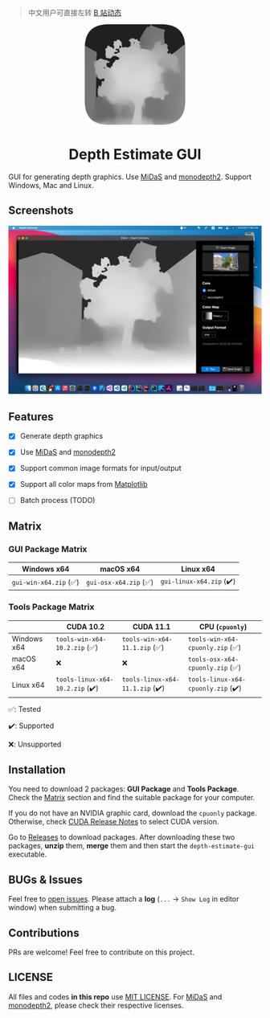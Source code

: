 > 中文用户可直接左转 [B 站动态](https://t.bilibili.com/587366069405400548)

<div align="center">

<img src="https://raw.githubusercontent.com/depth-estimate-gui/depth-estimate-gui/master/assets/icon.png" width="200px">

<h1>Depth Estimate GUI</h1>

</div>

GUI for generating depth graphics. Use [MiDaS](https://github.com/isl-org/MiDaS) and [monodepth2](https://github.com/nianticlabs/monodepth2). Support Windows, Mac and Linux.

## Screenshots

![Screenshot](https://raw.githubusercontent.com/Afanyiyu/img/master/img-picgo/depth-estimate-gui-screenshot.png)

## Features

- [x] Generate depth graphics

- [x] Use [MiDaS](https://github.com/isl-org/MiDaS) and [monodepth2](https://github.com/nianticlabs/monodepth2)

- [x] Support common image formats for input/output

- [x] Support all color maps from [Matplotlib](https://matplotlib.org/stable/tutorials/colors/colormaps.html)

- [ ] Batch process (TODO)

## Matrix

### GUI Package Matrix

Windows x64|macOS x64|Linux x64
-|-|-
`gui-win-x64.zip` (:white_check_mark:)|`gui-osx-x64.zip` (:white_check_mark:)|`gui-linux-x64.zip` (:heavy_check_mark:)

### Tools Package Matrix

　|CUDA 10.2|CUDA 11.1|CPU (`cpuonly`)
-|-|-|-
Windows x64|`tools-win-x64-10.2.zip` (:white_check_mark:)|`tools-win-x64-11.1.zip` (:white_check_mark:)|`tools-win-x64-cpuonly.zip` (:white_check_mark:)
macOS x64|:x:|:x:|`tools-osx-x64-cpuonly.zip` (:white_check_mark:)
Linux x64|`tools-linux-x64-10.2.zip` (:heavy_check_mark:)|`tools-linux-x64-11.1.zip` (:heavy_check_mark:)|`tools-linux-x64-cpuonly.zip` (:heavy_check_mark:)

:white_check_mark:: Tested

:heavy_check_mark:: Supported

:x:: Unsupported

## Installation

You need to download 2 packages: **GUI Package** and **Tools Package**. Check the [Matrix](#matrix) section and find the suitable package for your computer.

If you do not have an NVIDIA graphic card, download the `cpuonly` package. Otherwise, check [CUDA Release Notes](https://docs.nvidia.com/cuda/cuda-toolkit-release-notes/index.html) to select CUDA version.

Go to [Releases](https://github.com/depth-estimate-gui/depth-estimate-gui/releases) to download packages. After downloading these two packages, **unzip** them, **merge** them and then start the `depth-estimate-gui` executable.

## BUGs & Issues

Feel free to [open issues](https://github.com/depth-estimate-gui/depth-estimate-gui/issues/new/choose). Please attach a **log** (`...` -> `Show Log` in editor window) when submitting a bug.

## Contributions

PRs are welcome! Feel free to contribute on this project.

## LICENSE

All files and codes **in this repo** use [MIT LICENSE](https://github.com/depth-estimate-gui/depth-estimate-gui/blob/master/LICENSE). For [MiDaS](https://github.com/isl-org/MiDaS) and [monodepth2](https://github.com/nianticlabs/monodepth2), please check their respective licenses.
